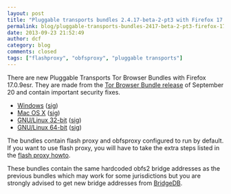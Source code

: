```yaml
---
layout: post
title: "Pluggable transports bundles 2.4.17-beta-2-pt3 with Firefox 17.0.9esr"
permalink: blog/pluggable-transports-bundles-2417-beta-2-pt3-firefox-1709esr
date: 2013-09-23 21:52:49
author: dcf
category: blog
comments: closed
tags: ["flashproxy", "obfsproxy", "pluggable transports"]
---
```


There are new Pluggable Transports Tor Browser Bundles with Firefox 17.0.9esr. They are made from the [Tor Browser Bundle release](https://blog.torproject.org/blog/new-tor-browser-bundles-firefox-1709esr) of September 20 and contain important security fixes.

-   [Windows](https://www.torproject.org/dist/torbrowser/tor-pluggable-transports-browser-2.4.17-beta-2-pt3_en-US.exe) ([sig](https://www.torproject.org/dist/torbrowser/tor-pluggable-transports-browser-2.4.17-beta-2-pt3_en-US.exe.asc))
-   [Mac OS X](https://www.torproject.org/dist/torbrowser/osx/TorBrowser-Pluggable-Transports-2.4.17-beta-2-pt3-osx-i386-en-US.zip) ([sig](https://www.torproject.org/dist/torbrowser/osx/TorBrowser-Pluggable-Transports-2.4.17-beta-2-pt3-osx-i386-en-US.zip.asc))
-   [GNU/Linux 32-bit](https://www.torproject.org/dist/torbrowser/linux/tor-pluggable-transports-browser-gnu-linux-i686-2.4.17-beta-2-pt3-dev-en-US.tar.gz) ([sig](https://www.torproject.org/dist/torbrowser/linux/tor-pluggable-transports-browser-gnu-linux-i686-2.4.17-beta-2-pt3-dev-en-US.tar.gz.asc))
-   [GNU/Linux 64-bit](https://www.torproject.org/dist/torbrowser/linux/tor-pluggable-transports-browser-gnu-linux-x86_64-2.4.17-beta-2-pt3-dev-en-US.tar.gz) ([sig](https://www.torproject.org/dist/torbrowser/linux/tor-pluggable-transports-browser-gnu-linux-x86_64-2.4.17-beta-2-pt3-dev-en-US.tar.gz.asc))

The bundles contain flash proxy and obfsproxy configured to run by default. If you want to use flash proxy, you will have to take the extra steps listed in the [flash proxy howto](https://trac.torproject.org/projects/tor/wiki/FlashProxyHowto).

These bundles contain the same hardcoded obfs2 bridge addresses as the previous bundles which may work for some jurisdictions but you are strongly advised to get new bridge addresses from [BridgeDB](https://bridges.torproject.org).
